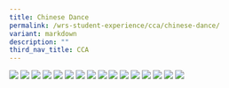 ```yaml
---
title: Chinese Dance
permalink: /wrs-student-experience/cca/chinese-dance/
variant: markdown
description: ""
third_nav_title: CCA
---
```

![](/images/CCA/CHI_1.jpg)
![](/images/CCA/CHI_2.jpg)
![](/images/CCA/CHI_3.jpg)
![](/images/CCA/CHI_4.jpg)
![](/images/CCA/CHI_5.jpg)
![](/images/CCA/CHI_6.jpg)
![](/images/CCA/CHI_7.jpg)
![](/images/CCA/CHI_8.jpg)
![](/images/CCA/CHI_9.jpg)
![](/images/CCA/CHI_10.jpg)
![](/images/CCA/CHI_11.jpg)
![](/images/CCA/CHI_12.jpg)
![](/images/CCA/CHI_13.jpg)
![](/images/CCA/CHI_14.jpg)
![](/images/CCA/CHI_15.jpg)
![](/images/CCA/CHI_16.jpg)